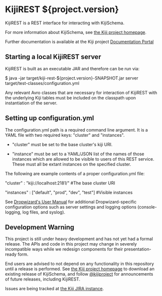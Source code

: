 KijiREST ${project.version}
===========================

KijiREST is a REST interface for interacting with KijiSchema.

For more information about KijiSchema, see
[the Kiji project homepage](http://www.kiji.org).

Further documentation is available at the Kiji project
[Documentation Portal](http://docs.kiji.org)

Starting a local KijiREST server
--------------------------------

KijiREST is built as an executable JAR and therefore can be run via:

$ java -jar target/kiji-rest-${project.version}-SNAPSHOT.jar server
        target/test-classes/configuration.yml

Any relevant Avro classes that are necessary for interaction of KijiREST with
the underlying Kiji tables must be included on the classpath upon instantiation
of the server.

Setting up configuration.yml
----------------------------

The configuration.yml path is a required command line argument. It is a
YAML file with two required keys: "cluster" and "instances".

- "cluster" must be set to the base cluster's kiji URI.

- "instance" must be set to a YAML/JSON list of the names of those
instances which are allowed to be visible to users of this REST service.
These must all be extant instances on the specified cluster.

The following are example contents of a proper configuration.yml file:

"cluster" : "kiji://localhost:2181/" #The base cluster URI

"instances" : ["default", "prod", "dev", "test"] #Visible instances

See [Dropwizard's User Manual](http://dropwizard.codahale.com/manual/core/#configuration-defaults)
for additional Dropwizard-specific configuration options such as server settings 
and logging options (console-logging, log files, and syslog).


Development Warning
-------------------

This project is still under heavy development and has not yet had a formal release.
The APIs and code in this project may change in severely incompatible ways while we
redesign components for their presentation-ready form. 

End users are advised to not depend on any functionality in this repository until a
release is performed. See [the Kiji project homepage](http://www.kiji.org) to download
an existing release of KijiSchema, and follow [@kijiproject](http://twitter.com/kijiproject)
for announcements of future releases, including KijiREST.

Issues are being tracked at [the Kiji JIRA instance](https://jira.kiji.org/browse/SCHEMA).

